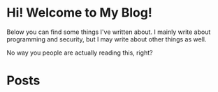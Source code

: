 # Hi! Welcome to My Blog!

Below you can find some things I've written about. I mainly write about programming and security, but I may write about other things as well.

No way you people are actually reading this, right?

# Posts